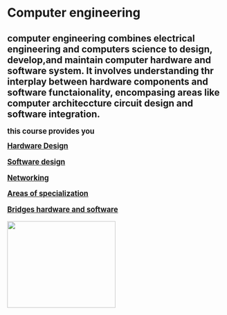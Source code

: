 <html> <head> 
<p> <body>
<h1> <b> Computer engineering  </b> 

<p>

<h2> computer engineering combines electrical engineering and computers science to design, develop,and maintain computer hardware and software system. It involves understanding thr interplay  between hardware components and software functaionality, encompasing areas like computer architeccture circuit design and software integration. </h2>

</p> <p>
<b> <big> this course provides you <p>

<b>  <u> Hardware Design
<p> 
<p>
 <b> Software design  </b>
 <u> <p>  <b> Networking </b>

<p>   <b><u>  Areas of specialization </u>  </b>

<p> <b> <u>  Bridges hardware and software   </u> <p>
<img src="software.jpg" width="250x" height="200">
